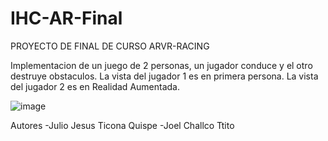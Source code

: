 # IHC-AR-Final
 
PROYECTO DE FINAL DE CURSO
ARVR-RACING

Implementacion de un juego de 2 personas, un jugador conduce y el otro destruye obstaculos.
La vista del jugador 1 es en primera persona.
La vista del jugador 2 es en Realidad Aumentada.

![image](https://user-images.githubusercontent.com/42724670/125148308-f14f1300-e0f6-11eb-8b71-2571a28d7cc5.png)

Autores
-Julio Jesus Ticona Quispe
-Joel Challco Ttito

